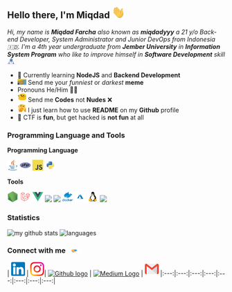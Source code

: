 ## Hello there, I'm Miqdad <img alt="Wave" src="https://github.com/miqdadyyy/miqdadyyy/blob/master/assets/wave.gif" width="30px">

*Hi, my name is **Miqdad Farcha** also known as **miqdadyyy** a 21 y/o Back-end Developer, System Administrator and Junior DevOps from Indonesia 🇮🇩. 
I'm a 4th year undergraduate from **Jember University** in **Information System Program** who like to improve himself in **Software Development** skill <img alt="GIF" src="https://github.com/miqdadyyy/miqdadyyy/blob/master/assets/developer.gif" width="18px">*

- 📖 Currently learning **NodeJS** and **Backend Development**
- <img alt="GIF" src="https://github.com/miqdadyyy/miqdadyyy/blob/master/assets/meme.gif" width="20vw"> Send me your *funniest* or *darkest* **meme**
- Pronouns He/Him 🙎‍♂️
- <img alt="GIF" src="https://github.com/miqdadyyy/miqdadyyy/blob/master/assets/happy.gif" width="20vw"> Send me **Codes** not **Nudes** ❌
- <img alt="GIF" src="https://github.com/miqdadyyy/miqdadyyy/blob/master/assets/hmm.gif" width="20vw"> I just learn how to use **README** on my **Github** profile
- 🚩 CTF is **fun**, but get hacked is **not fun** at all

### **Programming Language and Tools**
**Programming Language**  

<code><img height="25" src="https://raw.githubusercontent.com/github/explore/80688e429a7d4ef2fca1e82350fe8e3517d3494d/topics/java/java.png"></code>
<code><img height="25" src="https://raw.githubusercontent.com/github/explore/ccc16358ac4530c6a69b1b80c7223cd2744dea83/topics/php/php.png"></code>
<code><img height="25" src="https://raw.githubusercontent.com/github/explore/80688e429a7d4ef2fca1e82350fe8e3517d3494d/topics/javascript/javascript.png"></code>
<code><img height="25" src="https://raw.githubusercontent.com/github/explore/80688e429a7d4ef2fca1e82350fe8e3517d3494d/topics/python/python.png"></code>

**Tools**  

<code><img height="25" src="https://raw.githubusercontent.com/github/explore/80688e429a7d4ef2fca1e82350fe8e3517d3494d/topics/nodejs/nodejs.png"></code>
<code><img height="25" src="https://raw.githubusercontent.com/github/explore/56a826d05cf762b2b50ecbe7d492a839b04f3fbf/topics/laravel/laravel.png"></code>
<code><img height="25" src="https://raw.githubusercontent.com/github/explore/80688e429a7d4ef2fca1e82350fe8e3517d3494d/topics/vue/vue.png"></code>
<code><img height="25" src="https://cdn.iconscout.com/icon/free/png-512/mongodb-4-1175139.png"></code>
<code><img height="25" src="https://www.iconfinder.com/data/icons/redis-2/1451/Untitled-2-512.png"></code>
<code><img height="25" src="https://raw.githubusercontent.com/github/explore/80688e429a7d4ef2fca1e82350fe8e3517d3494d/topics/docker/docker.png"></code>
<code><img height="25" src="https://raw.githubusercontent.com/github/explore/80688e429a7d4ef2fca1e82350fe8e3517d3494d/topics/azure/azure.png"></code>
<code><img height="25" src="https://raw.githubusercontent.com/github/explore/80688e429a7d4ef2fca1e82350fe8e3517d3494d/topics/linux/linux.png"></code>
<code><img height="25" src="https://github.githubassets.com/images/modules/logos_page/GitHub-Mark.png"></code>

### **Statistics**
<p align="left">
<img src="https://github-readme-stats.vercel.app/api?username=miqdadyyy&show_icons=true&theme=buefy" alt="my github stats" width="420"/>&nbsp;<img src="https://github-readme-stats.vercel.app/api/top-langs/?username=miqdadyyy&layout=compact&theme=buefy" alt="languages" height="165">
</p>

### **Connect with me** <img alt="Handshake" src="https://github.com/miqdadyyy/miqdadyyy/blob/master/assets/handshake.gif" width="30px">
| [<img src="https://github.com/miqdadyyy/miqdadyyy/blob/master/assets/linkedin.svg" alt="Linkedin Logo" width="32">](https://www.linkedin.com/in/miqdad-farcha-085a4a127/) | [<img src="https://github.com/miqdadyyy/miqdadyyy/blob/master/assets/instagram.svg" alt="instagram logo" width="32">](https://www.instagram.com/miqdadyyy/)| [<img src="https://cdn.svgporn.com/logos/github-icon.svg" alt="Github logo" width="34">](https://github.com/miqdadyyy) | [<img src="https://cdn.svgporn.com/logos/medium.svg" alt="Medium Logo" width="30">](https://medium.com/@miqdadfarcha) | [<img src="https://github.com/miqdadyyy/miqdadyyy/blob/master/assets/gmail.svg" alt="Gmail logo" height="32">](mailto:miqdad,farcha@gmail.com)
|:---:|:---:|:---:|:---:|:---:|:---:|:---:|:---:|